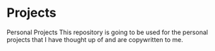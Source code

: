 # Projects
Personal Projects
This repository is going to be used for the personal projects that I have thought up of and are copywritten to me. 
